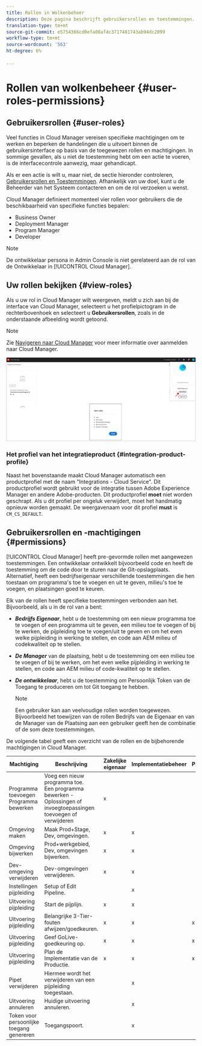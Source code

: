 ```yaml
---
title: Rollen in Wolkenbeheer
description: Deze pagina beschrijft gebruikersrollen en toestemmingen. Volg deze pagina om te leren hoe u gebruikers kunt toevoegen en toewijzen aan Cloud Manager Roles.
translation-type: tm+mt
source-git-commit: e5754366cd0efa08af4c3717481743ab94dc2099
workflow-type: tm+mt
source-wordcount: '563'
ht-degree: 6%

---
```



# Rollen van wolkenbeheer {#user-roles-permissions}

## Gebruikersrollen {#user-roles}

Veel functies in Cloud Manager vereisen specifieke machtigingen om te werken en beperken de handelingen die u uitvoert binnen de gebruikersinterface op basis van de toegewezen rollen en machtigingen. In sommige gevallen, als u niet de toestemming hebt om een actie te voeren, is de interfacecontrole aanwezig, maar gehandicapt.

Als er een actie is wilt u, maar niet, de sectie hieronder controleren, [Gebruikersrollen en Toestemmingen](#permissions). Afhankelijk van uw doel, kunt u de Beheerder van het Systeem contacteren en om de rol verzoeken u wenst.

Cloud Manager definieert momenteel vier rollen voor gebruikers die de beschikbaarheid van specifieke functies bepalen:

* Business Owner
* Deployment Manager
* Program Manager
* Developer

>[!NOTE]
>De ontwikkelaar persona in Admin Console is niet gerelateerd aan de rol van de Ontwikkelaar in [!UICONTROL Cloud Manager].

## Uw rollen bekijken {#view-roles}

Als u uw rol in Cloud Manager wilt weergeven, meldt u zich aan bij de interface van Cloud Manager, selecteert u het profielpictogram in de rechterbovenhoek en selecteert u **Gebruikersrollen**, zoals in de onderstaande afbeelding wordt getoond.

>[!NOTE]
>Zie [Navigeren naar Cloud Manager](/help/onboarding/what-is-required/navigate-to-cloud-manager.md) voor meer informatie over aanmelden naar Cloud Manager.

![](/help/onboarding/what-is-required/assets/admin-console-9.png)

### Het profiel van het integratieproduct {#integration-product-profile}

Naast het bovenstaande maakt Cloud Manager automatisch een productprofiel met de naam &quot;Integrations - Cloud Service&quot;. Dit productprofiel wordt gebruikt voor de integratie tussen Adobe Experience Manager en andere Adobe-producten. Dit productprofiel **moet** niet worden geschrapt. Als u dit profiel per ongeluk verwijdert, moet het handmatig opnieuw worden gemaakt. De weergavenaam voor dit profiel **must** is `CM_CS_DEFAULT`.


## Gebruikersrollen en -machtigingen {#permissions}

[!UICONTROL Cloud Manager] heeft pre-gevormde rollen met aangewezen toestemmingen. Een ontwikkelaar ontwikkelt bijvoorbeeld code en heeft de toestemming om de code door te sturen naar de Git-opslagplaats. Alternatief, heeft een bedrijfseigenaar verschillende toestemmingen die hen toestaan om programma&#39;s toe te voegen en uit te geven, milieu&#39;s toe te voegen, en plaatsingen goed te keuren.

Elk van de rollen heeft specifieke toestemmingen verbonden aan het. Bijvoorbeeld, als u in de rol van a bent:

* ***Bedrijfs Eigenaar***, hebt u de toestemming om een nieuw programma toe te voegen of een programma uit te geven, een milieu toe te voegen of bij te werken, de pijpleiding toe te voegen/uit te geven en om het even welke pijpleiding in werking te stellen, en code aan AEM milieu of codekwaliteit op te stellen.

* ***De Manager*** van de plaatsing, hebt u de toestemming om een milieu toe te voegen of bij te werken, om het even welke pijpleiding in werking te stellen, en code aan AEM milieu of code-kwaliteit op te stellen.

* ***De ontwikkelaar***, hebt u de toestemming om Persoonlijk Token van de Toegang te produceren om tot Git toegang te hebben.

   >[!NOTE]
   > Een gebruiker kan aan veelvoudige rollen worden toegewezen. Bijvoorbeeld het toewijzen van de rollen Bedrijfs van de Eigenaar en van de Manager van de Plaatsing aan een gebruiker geeft hen de combinatie of de som deze toestemmingen.


De volgende tabel geeft een overzicht van de rollen en de bijbehorende machtigingen in Cloud Manager.

| Machtiging | Beschrijving | Zakelijke eigenaar | Implementatiebeheer | Programmabeheerder | Ontwikkelaar |
|--- |--- |--- |--- |--- |--- |
| Programma toevoegen<br>Programma bewerken | Voeg een nieuw programma toe.<br>Een programma bewerken - Oplossingen of invoegtoepassingen toevoegen of verwijderen | x |  |  |  |
| Omgeving maken | Maak Prod+Stage, Dev, omgevingen. | x | x |  |  |
| Omgeving bijwerken | Prod+werkgebied, Dev, omgevingen bijwerken. | x | x |  |  |
| Dev-omgeving verwijderen | Dev-omgevingen verwijderen. | x | x |  |  |
| Instellingen pijpleiding | Setup of Edit Pipeline. |  | x |  |  |
| Uitvoering pijpleiding | Start de pijplijn. | x | x |  |  |
| Uitvoering pijpleiding | Belangrijke 3-Tier-fouten afwijzen/goedkeuren. | x | x | x |  |
| Uitvoering pijpleiding | Geef GoLive-goedkeuring op. | x | x | x |  |
| Uitvoering pijpleiding | Plan de Implementatie van de Productie. | x | x | x |  |
| Pipet verwijderen | Hiermee wordt het verwijderen van een pijpleiding toegestaan. |  | x |  |  |
| Uitvoering annuleren | Huidige uitvoering annuleren. |  | x |  |  |
| Token voor persoonlijke toegang genereren | Toegangspoort. |  | x |  | x |

